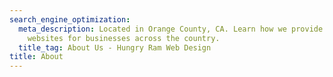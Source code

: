 ```yaml
---
search_engine_optimization:
  meta_description: Located in Orange County, CA. Learn how we provide the most unique
    websites for businesses across the country.
  title_tag: About Us - Hungry Ram Web Design
title: About
---
```

